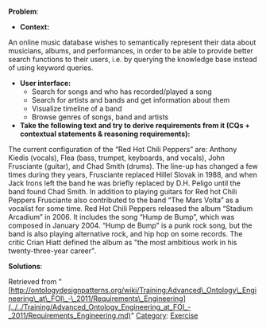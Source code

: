 __Problem__:
* __Context:__


An online music database wishes to semantically represent their data about musicians, albums, and performances, in order to be able to provide better search functions to their users, i.e. by querying the knowledge base instead of using keyword queries. 



* __User interface:__
	+ Search for songs and who has recorded/played a song
	+ Search for artists and bands and get information about them
	+ Visualize timeline of a band
	+ Browse genres of songs, band and artists
* __Take the following text and try to derive requirements from it (CQs + contextual statements & reasoning requirements):__


The current configuration of the “Red Hot Chili Peppers” are: Anthony Kiedis (vocals), Flea (bass, trumpet, keyboards, and vocals), John Frusciante (guitar), and Chad Smith (drums). The line-up has changed a few times during they years, Frusciante replaced Hillel Slovak in 1988, and when Jack Irons left the band he was briefly replaced by D.H. Peligo until the band found Chad Smith. In addition to playing guitars for Red hot Chili Peppers Frusciante also contributed to the band “The Mars Volta” as a vocalist for some time. Red Hot Chili Peppers released the album “Stadium Arcadium” in 2006. It includes the song “Hump de Bump”, which was composed in January 2004. “Hump de Bump” is a punk rock song, but the band is also playing alternative rock, and hip hop on some records. The critic Crian Hiatt defined the album as "the most ambitious work in his twenty-three-year career".




__Solutions__:





Retrieved from "[http://ontologydesignpatterns.org/wiki/Training:Advanced\_Ontology\_Engineering\_at\_FOI\_-\_2011/Requirements\_Engineering](../../Training/Advanced_Ontology_Engineering_at_FOI_-_2011/Requirements_Engineering.md)"
 [Category](http://ontologydesignpatterns.org/wiki/Special:Categories "Special:Categories"): [Exercise](../../Category/Exercise.md "Category:Exercise")